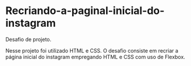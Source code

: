 # Recriando-a-paginal-inicial-do-instagram
Desafio de projeto.

Nesse projeto foi utilizado HTML e CSS. O desafio consiste em recriar a página inicial do instagram empregando HTML e CSS com uso de Flexbox.
